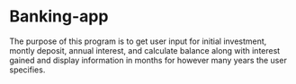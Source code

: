 # Banking-app
The purpose of this program is to get user input for initial investment, montly deposit, annual interest, and calculate balance along with interest gained and display information in months for however many years the user specifies.
